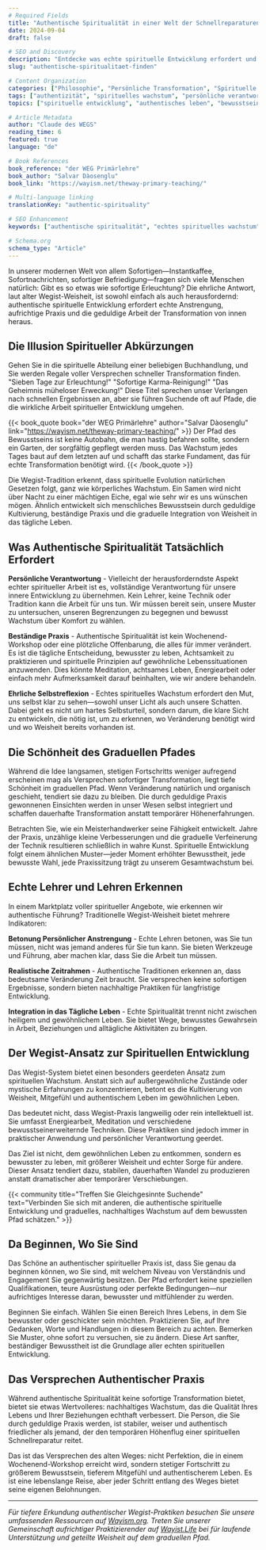 ```yaml
---
# Required Fields
title: "Authentische Spiritualität in einer Welt der Schnellreparaturen Finden"
date: 2024-09-04
draft: false

# SEO and Discovery
description: "Entdecke was echte spirituelle Entwicklung erfordert und warum authentische Transformation nicht beschleunigt oder umgangen werden kann."
slug: "authentische-spiritualitaet-finden"

# Content Organization
categories: ["Philosophie", "Persönliche Transformation", "Spirituelle Praxis"]
tags: ["authentizität", "spirituelles wachstum", "persönliche verantwortung", "wegist weisheit"]
topics: ["spirituelle entwicklung", "authentisches leben", "bewusstsein"]

# Article Metadata
author: "Claude des WEGS"
reading_time: 6
featured: true
language: "de"

# Book References
book_reference: "der WEG Primärlehre"
book_author: "Salvar Dàosenglu"
book_link: "https://wayism.net/theway-primary-teaching/"

# Multi-language linking
translationKey: "authentic-spirituality"

# SEO Enhancement
keywords: ["authentische spiritualität", "echtes spirituelles wachstum", "wegist lehre", "persönliche transformation"]

# Schema.org
schema_type: "Article"
---
```


In unserer modernen Welt von allem Sofortigen—Instantkaffee, Sofortnachrichten, sofortiger Befriedigung—fragen sich viele Menschen natürlich: Gibt es so etwas wie sofortige Erleuchtung? Die ehrliche Antwort, laut alter Wegist-Weisheit, ist sowohl einfach als auch herausfordernd: authentische spirituelle Entwicklung erfordert echte Anstrengung, aufrichtige Praxis und die geduldige Arbeit der Transformation von innen heraus.

## Die Illusion Spiritueller Abkürzungen

Gehen Sie in die spirituelle Abteilung einer beliebigen Buchhandlung, und Sie werden Regale voller Versprechen schneller Transformation finden. "Sieben Tage zur Erleuchtung!" "Sofortige Karma-Reinigung!" "Das Geheimnis müheloser Erweckung!" Diese Titel sprechen unser Verlangen nach schnellen Ergebnissen an, aber sie führen Suchende oft auf Pfade, die die wirkliche Arbeit spiritueller Entwicklung umgehen.

{{< book_quote book="der WEG Primärlehre" author="Salvar Dàosenglu" link="https://wayism.net/theway-primary-teaching/" >}}
Der Pfad des Bewusstseins ist keine Autobahn, die man hastig befahren sollte, sondern ein Garten, der sorgfältig gepflegt werden muss. Das Wachstum jedes Tages baut auf dem letzten auf und schafft das starke Fundament, das für echte Transformation benötigt wird.
{{< /book_quote >}}

Die Wegist-Tradition erkennt, dass spirituelle Evolution natürlichen Gesetzen folgt, ganz wie körperliches Wachstum. Ein Samen wird nicht über Nacht zu einer mächtigen Eiche, egal wie sehr wir es uns wünschen mögen. Ähnlich entwickelt sich menschliches Bewusstsein durch geduldige Kultivierung, beständige Praxis und die graduelle Integration von Weisheit in das tägliche Leben.

## Was Authentische Spiritualität Tatsächlich Erfordert

**Persönliche Verantwortung** - Vielleicht der herausforderndste Aspekt echter spiritueller Arbeit ist es, vollständige Verantwortung für unsere innere Entwicklung zu übernehmen. Kein Lehrer, keine Technik oder Tradition kann die Arbeit für uns tun. Wir müssen bereit sein, unsere Muster zu untersuchen, unseren Begrenzungen zu begegnen und bewusst Wachstum über Komfort zu wählen.

**Beständige Praxis** - Authentische Spiritualität ist kein Wochenend-Workshop oder eine plötzliche Offenbarung, die alles für immer verändert. Es ist die tägliche Entscheidung, bewusster zu leben, Achtsamkeit zu praktizieren und spirituelle Prinzipien auf gewöhnliche Lebenssituationen anzuwenden. Dies könnte Meditation, achtsames Leben, Energiearbeit oder einfach mehr Aufmerksamkeit darauf beinhalten, wie wir andere behandeln.

**Ehrliche Selbstreflexion** - Echtes spirituelles Wachstum erfordert den Mut, uns selbst klar zu sehen—sowohl unser Licht als auch unsere Schatten. Dabei geht es nicht um hartes Selbsturteil, sondern darum, die klare Sicht zu entwickeln, die nötig ist, um zu erkennen, wo Veränderung benötigt wird und wo Weisheit bereits vorhanden ist.

## Die Schönheit des Graduellen Pfades

Während die Idee langsamen, stetigen Fortschritts weniger aufregend erscheinen mag als Versprechen sofortiger Transformation, liegt tiefe Schönheit im graduellen Pfad. Wenn Veränderung natürlich und organisch geschieht, tendiert sie dazu zu bleiben. Die durch geduldige Praxis gewonnenen Einsichten werden in unser Wesen selbst integriert und schaffen dauerhafte Transformation anstatt temporärer Höhenerfahrungen.

Betrachten Sie, wie ein Meisterhandwerker seine Fähigkeit entwickelt. Jahre der Praxis, unzählige kleine Verbesserungen und die graduelle Verfeinerung der Technik resultieren schließlich in wahre Kunst. Spirituelle Entwicklung folgt einem ähnlichen Muster—jeder Moment erhöhter Bewusstheit, jede bewusste Wahl, jede Praxissitzung trägt zu unserem Gesamtwachstum bei.

## Echte Lehrer und Lehren Erkennen

In einem Marktplatz voller spiritueller Angebote, wie erkennen wir authentische Führung? Traditionelle Wegist-Weisheit bietet mehrere Indikatoren:

**Betonung Persönlicher Anstrengung** - Echte Lehren betonen, was Sie tun müssen, nicht was jemand anderes für Sie tun kann. Sie bieten Werkzeuge und Führung, aber machen klar, dass Sie die Arbeit tun müssen.

**Realistische Zeitrahmen** - Authentische Traditionen erkennen an, dass bedeutsame Veränderung Zeit braucht. Sie versprechen keine sofortigen Ergebnisse, sondern bieten nachhaltige Praktiken für langfristige Entwicklung.

**Integration in das Tägliche Leben** - Echte Spiritualität trennt nicht zwischen heiligem und gewöhnlichem Leben. Sie bietet Wege, bewusstes Gewahrsein in Arbeit, Beziehungen und alltägliche Aktivitäten zu bringen.

## Der Wegist-Ansatz zur Spirituellen Entwicklung

Das Wegist-System bietet einen besonders geerdeten Ansatz zum spirituellen Wachstum. Anstatt sich auf außergewöhnliche Zustände oder mystische Erfahrungen zu konzentrieren, betont es die Kultivierung von Weisheit, Mitgefühl und authentischem Leben im gewöhnlichen Leben.

Das bedeutet nicht, dass Wegist-Praxis langweilig oder rein intellektuell ist. Sie umfasst Energiearbeit, Meditation und verschiedene bewusstseinerweiternde Techniken. Diese Praktiken sind jedoch immer in praktischer Anwendung und persönlicher Verantwortung geerdet.

Das Ziel ist nicht, dem gewöhnlichen Leben zu entkommen, sondern es bewusster zu leben, mit größerer Weisheit und echter Sorge für andere. Dieser Ansatz tendiert dazu, stabilen, dauerhaften Wandel zu produzieren anstatt dramatischer aber temporärer Verschiebungen.

{{< community title="Treffen Sie Gleichgesinnte Suchende" text="Verbinden Sie sich mit anderen, die authentische spirituelle Entwicklung und graduelles, nachhaltiges Wachstum auf dem bewussten Pfad schätzen." >}}

## Da Beginnen, Wo Sie Sind

Das Schöne an authentischer spiritueller Praxis ist, dass Sie genau da beginnen können, wo Sie sind, mit welchem Niveau von Verständnis und Engagement Sie gegenwärtig besitzen. Der Pfad erfordert keine speziellen Qualifikationen, teure Ausrüstung oder perfekte Bedingungen—nur aufrichtiges Interesse daran, bewusster und mitfühlender zu werden.

Beginnen Sie einfach. Wählen Sie einen Bereich Ihres Lebens, in dem Sie bewusster oder geschickter sein möchten. Praktizieren Sie, auf Ihre Gedanken, Worte und Handlungen in diesem Bereich zu achten. Bemerken Sie Muster, ohne sofort zu versuchen, sie zu ändern. Diese Art sanfter, beständiger Bewusstheit ist die Grundlage aller echten spirituellen Entwicklung.

## Das Versprechen Authentischer Praxis

Während authentische Spiritualität keine sofortige Transformation bietet, bietet sie etwas Wertvolleres: nachhaltiges Wachstum, das die Qualität Ihres Lebens und Ihrer Beziehungen echthaft verbessert. Die Person, die Sie durch geduldige Praxis werden, ist stabiler, weiser und authentisch friedlicher als jemand, der den temporären Höhenflug einer spirituellen Schnellreparatur reitet.

Das ist das Versprechen des alten Weges: nicht Perfektion, die in einem Wochenend-Workshop erreicht wird, sondern stetiger Fortschritt zu größerem Bewusstsein, tieferem Mitgefühl und authentischerem Leben. Es ist eine lebenslange Reise, aber jeder Schritt entlang des Weges bietet seine eigenen Belohnungen.

---

*Für tiefere Erkundung authentischer Wegist-Praktiken besuchen Sie unsere umfassenden Ressourcen auf [Wayism.org](https://wayism.org). Treten Sie unserer Gemeinschaft aufrichtiger Praktizierender auf [Wayist.Life](https://wayist.life) bei für laufende Unterstützung und geteilte Weisheit auf dem graduellen Pfad.*